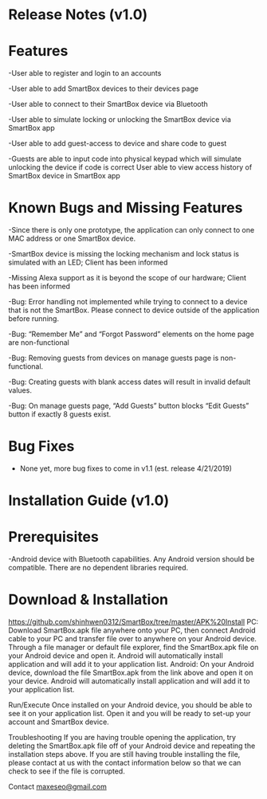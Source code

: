 # Release Notes (v1.0)
# Features

 -User able to register and login to an accounts
 
 -User able to add SmartBox devices to their devices page
 
 -User able to connect to their SmartBox device via Bluetooth
 
 -User able to simulate locking or unlocking the SmartBox device via SmartBox app
 
 -User able to add guest-access to device and share code to guest 
 
 -Guests are able to input code into physical keypad which will simulate unlocking the device if code is correct
 User able to view access history of SmartBox device in SmartBox app
 
 
# Known Bugs and Missing Features

 -Since there is only one prototype, the application can only connect to one MAC address or one SmartBox device.
 
 -SmartBox device is missing the locking mechanism and lock status is simulated with an LED; Client has been informed
 
 -Missing Alexa support as it is beyond the scope of our hardware; Client has been informed
 
 -Bug: Error handling not implemented while trying to connect to a device that is not the SmartBox. Please connect to device outside of     the application before running.
 
 -Bug: “Remember Me” and “Forgot Password” elements on the home page are non-functional
 
 -Bug: Removing guests from devices on manage guests page is non-functional.
 
 -Bug: Creating guests with blank access dates will result in invalid default values.
 
 -Bug: On manage guests page, “Add Guests” button blocks “Edit Guests” button if exactly 8 guests exist.
 
# Bug Fixes
  - None yet, more bug fixes to come in v1.1 (est. release 4/21/2019)

# Installation Guide (v1.0)

# Prerequisites
 -Android device with Bluetooth capabilities. Any Android version should be compatible.
 There are no dependent libraries required.
 
# Download & Installation
 https://github.com/shinhwen0312/SmartBox/tree/master/APK%20Install
 PC: Download SmartBox.apk file anywhere onto your PC, then connect Android cable to your PC and transfer file over to anywhere on your   Android device. Through a file manager or default file explorer, find the SmartBox.apk file on your Android device and open it.         Android will automatically install application and will add it to your application list. 
 Android: On your Android device, download the file SmartBox.apk from the link above and open it on your device. Android will             automatically install application and will add it to your application list. 
 
Run/Execute
 Once installed on your Android device, you should be able to see it on your application list. Open it and you will be ready to set-up     your account and SmartBox device.
 
Troubleshooting
 If you are having trouble opening the application, try deleting the SmartBox.apk file off of your Android device and repeating the       installation steps above. If you are still having trouble installing the file, please contact at us with the contact information below   so that we can check to see if the file is corrupted.

Contact
maxeseo@gmail.com

